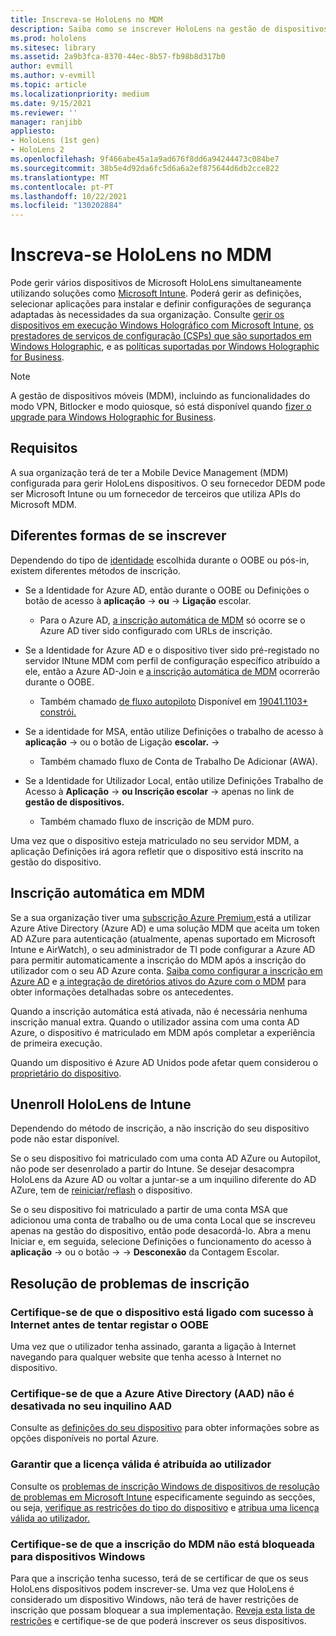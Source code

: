 ```yaml
---
title: Inscreva-se HoloLens no MDM
description: Saiba como se inscrever HoloLens na gestão de dispositivos móveis (MDM) para uma gestão mais fácil de vários dispositivos.
ms.prod: hololens
ms.sitesec: library
ms.assetid: 2a9b3fca-8370-44ec-8b57-fb98b8d317b0
author: evmill
ms.author: v-evmill
ms.topic: article
ms.localizationpriority: medium
ms.date: 9/15/2021
ms.reviewer: ''
manager: ranjibb
appliesto:
- HoloLens (1st gen)
- HoloLens 2
ms.openlocfilehash: 9f466abe45a1a9ad676f8dd6a94244473c084be7
ms.sourcegitcommit: 38b5e4d92da6fc5d6a6a2ef875644d6db2cce822
ms.translationtype: MT
ms.contentlocale: pt-PT
ms.lasthandoff: 10/22/2021
ms.locfileid: "130202884"
---
```

# <a name="enroll-hololens-in-mdm"></a>Inscreva-se HoloLens no MDM

Pode gerir vários dispositivos de Microsoft HoloLens simultaneamente utilizando soluções como [Microsoft Intune](/intune/windows-holographic-for-business). Poderá gerir as definições, selecionar aplicações para instalar e definir configurações de segurança adaptadas às necessidades da sua organização. Consulte [gerir os dispositivos em execução Windows Holográfico com Microsoft Intune,](/intune/windows-holographic-for-business) [os prestadores de serviços de configuração (CSPs) que são suportados em Windows Holographic](https://msdn.microsoft.com/windows/hardware/commercialize/customize/mdm/configuration-service-provider-reference#hololens), e as [políticas suportadas por Windows Holographic for Business](https://msdn.microsoft.com/windows/hardware/commercialize/customize/mdm/policy-configuration-service-provider#hololenspolicies).

> [!NOTE]
> A gestão de dispositivos móveis (MDM), incluindo as funcionalidades do modo VPN, Bitlocker e modo quiosque, só está disponível quando [fizer o upgrade para Windows Holographic for Business](hololens1-upgrade-enterprise.md).

## <a name="requirements"></a>Requisitos

 A sua organização terá de ter a Mobile Device Management (MDM) configurada para gerir HoloLens dispositivos. O seu fornecedor DEDM pode ser Microsoft Intune ou um fornecedor de terceiros que utiliza APIs do Microsoft MDM.

## <a name="different-ways-to-enroll"></a>Diferentes formas de se inscrever

Dependendo do tipo de [identidade](hololens-identity.md) escolhida durante o OOBE ou pós-in, existem diferentes métodos de inscrição.

- Se a Identidade for Azure AD, então durante o OOBE ou Definições o botão de acesso à **aplicação**  ->  **ou**  ->  **Ligação** escolar.
    - Para o Azure AD, [a inscrição automática de MDM](hololens-enroll-mdm.md#auto-enrollment-in-mdm) só ocorre se o Azure AD tiver sido configurado com URLs de inscrição.

- Se a Identidade for Azure AD e o dispositivo tiver sido pré-registado no servidor INtune MDM com perfil de configuração específico atribuído a ele, então a Azure AD-Join e [a inscrição automática de MDM](hololens-enroll-mdm.md#auto-enrollment-in-mdm) ocorrerão durante o OOBE.
    - Também chamado [de fluxo autopiloto](hololens2-autopilot.md) Disponível em [19041.1103+ constrói.](hololens-release-notes.md#windows-holographic-version-2004)


- Se a identidade for MSA, então utilize Definições o trabalho de acesso à **aplicação**  ->  ou o botão de Ligação **escolar.**  ->  
    - Também chamado fluxo de Conta de Trabalho De Adicionar (AWA).
- Se a Identidade for Utilizador Local, então utilize Definições Trabalho de Acesso à **Aplicação**  ->  **ou Inscrição escolar**  ->  apenas no link de **gestão de dispositivos.**
    - Também chamado fluxo de inscrição de MDM puro.

Uma vez que o dispositivo esteja matriculado no seu servidor MDM, a aplicação Definições irá agora refletir que o dispositivo está inscrito na gestão do dispositivo.

## <a name="auto-enrollment-in-mdm"></a>Inscrição automática em MDM

Se a sua organização tiver uma [subscrição Azure Premium,](https://azure.microsoft.com/overview/)está a utilizar Azure Ative Directory (Azure AD) e uma solução MDM que aceita um token AD AZure para autenticação (atualmente, apenas suportado em Microsoft Intune e AirWatch), o seu administrador de TI pode configurar a Azure AD para permitir automaticamente a inscrição do MDM após a inscrição do utilizador com o seu AD Azure conta. [Saiba como configurar a inscrição em Azure AD](/mem/intune/enrollment/windows-enroll#enable-windows-10-automatic-enrollment) e [a integração de diretórios ativos do Azure com o MDM](/windows/client-management/mdm/azure-active-directory-integration-with-mdm) para obter informações detalhadas sobre os antecedentes.

Quando a inscrição automática está ativada, não é necessária nenhuma inscrição manual extra. Quando o utilizador assina com uma conta AD Azure, o dispositivo é matriculado em MDM após completar a experiência de primeira execução.

Quando um dispositivo é Azure AD Unidos pode afetar quem considerou o [proprietário do dispositivo](security-adminless-os.md#device-owner).

## <a name="unenroll-hololens-from-intune"></a>Unenroll HoloLens de Intune

Dependendo do método de inscrição, a não inscrição do seu dispositivo pode não estar disponível.

Se o seu dispositivo foi matriculado com uma conta AD AZure ou Autopilot, não pode ser desenrolado a partir do Intune. Se desejar desacompra HoloLens da Azure AD ou voltar a juntar-se a um inquilino diferente do AD AZure, tem de [reiniciar/reflash](hololens-recovery.md#restart-the-device) o dispositivo.

Se o seu dispositivo foi matriculado a partir de uma conta MSA que adicionou uma conta de trabalho ou de uma conta Local que se inscreveu apenas na gestão do dispositivo, então pode desacordá-lo. Abra a menu Iniciar e, em seguida, selecione Definições o funcionamento do acesso à **aplicação**  ->  ou o botão  ->    ->  **Desconexão** da Contagem Escolar.

## <a name="enrollment-troubleshooting"></a>Resolução de problemas de inscrição

### <a name="ensure-device-is-successfully-connected-to-internet-before-attempting-enrollment-post-oobe"></a>Certifique-se de que o dispositivo está ligado com sucesso à Internet antes de tentar registar o OOBE

Uma vez que o utilizador tenha assinado, garanta a ligação à Internet navegando para qualquer website que tenha acesso à Internet no dispositivo.

### <a name="ensure-that-azure-active-directory-aad-join-is-not-disabled-in-your-aad-tenant"></a>Certifique-se de que a Azure Ative Directory (AAD) não é desativada no seu inquilino AAD

Consulte as [definições do seu dispositivo](/azure/active-directory/devices/azureadjoin-plan#configure-your-device-settings) para obter informações sobre as opções disponíveis no portal Azure.

### <a name="ensure-valid-license-is-assigned-to-the-user"></a>Garantir que a licença válida é atribuída ao utilizador

Consulte os [problemas de inscrição Windows de dispositivos de resolução de problemas em Microsoft Intune](/troubleshoot/mem/intune/troubleshoot-windows-enrollment-errors) especificamente seguindo as secções, ou seja, [verifique as restrições do tipo do dispositivo](/troubleshoot/mem/intune/troubleshoot-windows-enrollment-errors#check-device-type-restrictions) e [atribua uma licença válida ao utilizador.](/troubleshoot/mem/intune/troubleshoot-windows-enrollment-errors#assign-a-valid-license-to-the-user)

### <a name="ensure-that-mdm-enrollment-isnt-blocked-for-windows-devices"></a>Certifique-se de que a inscrição do MDM não está bloqueada para dispositivos Windows

Para que a inscrição tenha sucesso, terá de se certificar de que os seus HoloLens dispositivos podem inscrever-se. Uma vez que HoloLens é considerado um dispositivo Windows, não terá de haver restrições de inscrição que possam bloquear a sua implementação. [Reveja esta lista de restrições](/mem/intune/enrollment/enrollment-restrictions-set) e certifique-se de que poderá inscrever os seus dispositivos.
